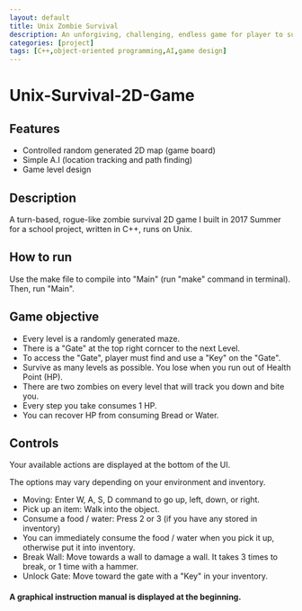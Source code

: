 ```yaml
---
layout: default
title: Unix Zombie Survival
description: An unforgiving, challenging, endless game for player to survive as many levels as possible. 
categories: [project]
tags: [C++,object-oriented programming,AI,game design]
---
```


# Unix-Survival-2D-Game

## Features
<ul>
	<li>Controlled random generated 2D map (game board)</li>
	<li>Simple A.I (location tracking and path finding)</li>
	<li>Game level design</li>
</ul>


## Description
A turn-based, rogue-like zombie survival 2D game I built in 2017 Summer for a school project, written in C++, runs on Unix.


## How to run
Use the make file to compile into "Main" (run "make" command in terminal). Then, run "Main".


## Game objective
<ul>
	<li>Every level is a randomly generated maze. </li>
	<li>There is a "Gate" at the top right corncer to the next Level.</li>
	<li>To access the "Gate", player must find and use a "Key" on the "Gate".</li>
	<li>Survive as many levels as possible. You lose when you run out of Health Point (HP).</li>
	<li>There are two zombies on every level that will track you down and bite you.</li>
	<li>Every step you take consumes 1 HP.</li>
	<li>You can recover HP from consuming Bread or Water.</li>
</ul>


## Controls

Your available actions are displayed at the bottom of the UI. 

The options may vary depending on your environment and inventory.

<ul>
	<li>Moving: Enter W, A, S, D command to go up, left, down, or right.</li>
	<li>Pick up an item: Walk into the object.</li>
	<li>Consume a food / water: Press 2 or 3 (if you have any stored in inventory)</li>
	<li>You can immediately consume the food / water when you pick it up, otherwise put it into inventory.</li>
	<li>Break Wall: Move towards a wall to damage a wall. It takes 3 times to break, or 1 time with a hammer.</li>
	<li>Unlock Gate: Move toward the gate with a "Key" in your inventory.</li>
</ul>

#### A graphical instruction manual is displayed at the beginning.



